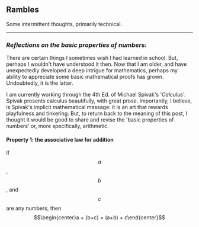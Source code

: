 ## **Rambles**
Some intermittent thoughts, primarily technical.

---

### *Reflections on the basic properties of numbers:*
There are certain things I sometimes wish I had learned in school. But, perhaps I wouldn't have understood it then. Now that I am older, and have unexpectedly developed a deep intrigue for mathematics, perhaps my ability to appreciate some basic mathematical proofs has grown. Undoubtedly, it is the latter.

I am currently working through the 4th Ed. of Michael Spivak's '*Calculus*'. Spivak presents calculus beautifully, with great prose. Importantly, I believe, is Spivak's implicit mathematical message: it is an art that rewards playfulness and tinkering. But, to return back to the meaning of this post, I thought it would be good to share and revise the 'basic properties of numbers' or, more specifically, arithmetic.

#### Property 1: the associative law for addition
If $$a$$, $$b$$, and $$c$$ are any numbers, then
$$\begin{center}a + (b+c) = (a+b) + c\end{center}$$